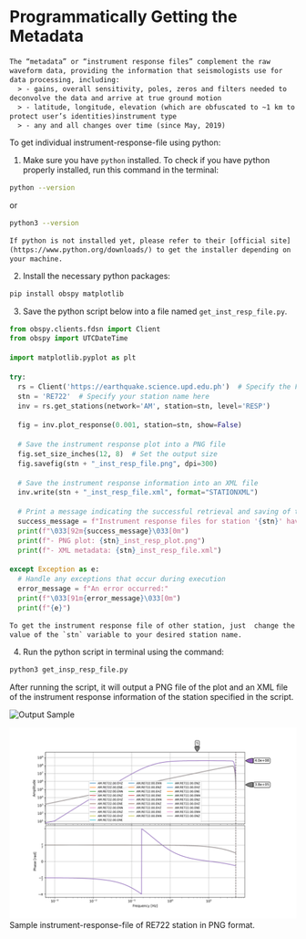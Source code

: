 Programmatically Getting the Metadata
=======================================

```{note}
The “metadata” or “instrument response files” complement the raw waveform data, providing the information that seismologists use for data processing, including:
  > - gains, overall sensitivity, poles, zeros and filters needed to deconvolve the data and arrive at true ground motion
  > - latitude, longitude, elevation (which are obfuscated to ~1 km to protect user’s identities)instrument type
  > - any and all changes over time (since May, 2019)
```

To get individual instrument-response-file using python:

1. Make sure you have `python` installed. To check if you have python properly installed, run this command in the terminal:
  ```bash
  python --version
  ```
  or
  ```bash
  python3 --version
  ```
  ```{note}
  If python is not installed yet, please refer to their [official site](https://www.python.org/downloads/) to get the installer depending on your machine.
  ```
2. Install the necessary python packages:
  ```bash
  pip install obspy matplotlib
  ```
    
3. Save the python script below into a file named `get_inst_resp_file.py`.
  ```python
  from obspy.clients.fdsn import Client
  from obspy import UTCDateTime
  
  import matplotlib.pyplot as plt
  
  try:
    rs = Client('https://earthquake.science.upd.edu.ph')  # Specify the FDSN client here
    stn = 'RE722'  # Specify your station name here
    inv = rs.get_stations(network='AM', station=stn, level='RESP')

    fig = inv.plot_response(0.001, station=stn, show=False)

    # Save the instrument response plot into a PNG file
    fig.set_size_inches(12, 8)  # Set the output size
    fig.savefig(stn + "_inst_resp_file.png", dpi=300) 

    # Save the instrument response information into an XML file
    inv.write(stn + "_inst_resp_file.xml", format="STATIONXML")

    # Print a message indicating the successful retrieval and saving of the instrument response files
    success_message = f"Instrument response files for station '{stn}' have been successfully retrieved and saved:"
    print(f"\033[92m{success_message}\033[0m")
    print(f"- PNG plot: {stn}_inst_resp_plot.png")
    print(f"- XML metadata: {stn}_inst_resp_file.xml")
  
  except Exception as e:
    # Handle any exceptions that occur during execution
    error_message = f"An error occurred:"
    print(f"\033[91m{error_message}\033[0m")
    print(f"{e}")
  ```
  ```{note}
  To get the instrument response file of other station, just  change the value of the `stn` variable to your desired station name.
  ```
4. Run the python script in terminal using the command:
  ```bash
  python3 get_insp_resp_file.py
  ```
  After running the script, it will output a PNG file of the plot and an XML file of the instrument response information of the station specified in the script.
  
  ![Output Sample](_build/html/assets/_build/html/assets/getting-metadata-using-python/output_sample.png)
  
  ![Sample instrument-response-file of RE722 station in PNG format.](_build/html/assets/getting-metadata-using-python/RE722_inst_resp_file.png)
  Sample instrument-response-file of RE722 station in PNG format.